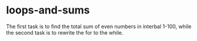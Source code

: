 # loops-and-sums
The first task is to find the total sum of even numbers in interbal 1-100, while the second task is to rewrite the for to the while.
